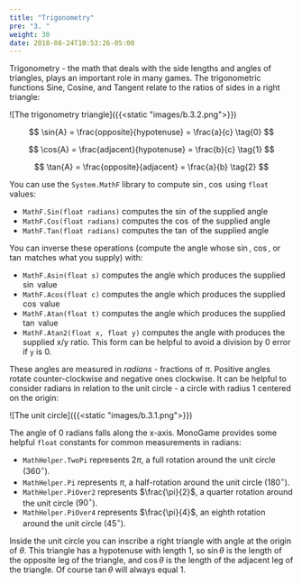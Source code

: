 ```yaml
---
title: "Trigonometry"
pre: "3. "
weight: 30
date: 2018-08-24T10:53:26-05:00
---
```


Trigonometry - the math that deals with the side lengths and angles of triangles, plays an important role in many games.  The trigonometric functions Sine, Cosine, and Tangent relate to the ratios of sides in a right triangle:

![The trigonometry triangle]({{<static "images/b.3.2.png">}})

$$
\sin{A} = \frac{opposite}{hypotenuse} = \frac{a}{c} \tag{0}
$$

$$
\cos{A} = \frac{adjacent}{hypotenuse} = \frac{b}{c} \tag{1}
$$

$$
\tan{A} = \frac{opposite}{adjacent} = \frac{a}{b} \tag{2}
$$

You can use the `System.MathF` library to compute $\sin$, $\cos$ using `float` values:

* `MathF.Sin(float radians)` computes the $\sin$ of the supplied angle
* `MathF.Cos(float radians)` computes the $\cos$ of the supplied angle
* `MathF.Tan(float radians)` computes the $\tan$ of the supplied angle

You can inverse these operations (compute the angle whose $\sin$, $\cos$, or $\tan$ matches what you supply) with:

* `MathF.Asin(float s)` computes the angle which produces the supplied $\sin$ value
* `MathF.Acos(float c)` computes the angle which produces the supplied $\cos$ value
* `MathF.Atan(float t)` computes the angle which produces the supplied $\tan$ value
* `MathF.Atan2(float x, float y)` computes the angle with produces the supplied x/y ratio.  This form can be helpful to avoid a division by 0 error if `y` is 0.

These angles are measured in _radians_ - fractions of $\pi$. Positive angles rotate counter-clockwise and negative ones clockwise. It can be helpful to consider radians in relation to the unit circle - a circle with radius 1 centered on the origin:

![The unit circle]({{<static "images/b.3.1.png">}})

The angle of $0$ radians falls along the x-axis. MonoGame provides some helpful `float` constants for common measurements in radians:

* `MathHelper.TwoPi` represents $2\pi$, a full rotation around the unit circle ($360^{\circ}$).
* `MathHelper.Pi` represents $\pi$, a half-rotation around the unit circle ($180^{\circ}$).
* `MathHelper.PiOver2` represents $\frac{\pi}{2}$, a quarter rotation around the unit circle ($90^{\circ}$).
* `MathHelper.PiOver4` represents $\frac{\pi}{4}$, an eighth rotation around the unit circle ($45^{\circ}$).

Inside the unit circle you can inscribe a right triangle with angle at the origin of $\theta$.  This triangle has a hypotenuse with length 1, so $\sin{\theta}$ is the length of the opposite leg of the triangle, and $\cos{\theta}$ is the length of the adjacent leg of the triangle.  Of course $\tan{\theta}$ will always equal $1$.
